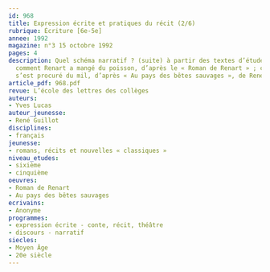```yaml
---
id: 968
title: Expression écrite et pratiques du récit (2/6)
rubrique: Écriture [6e-5e]
annee: 1992
magazine: n°3 15 octobre 1992
pages: 4
description: Quel schéma narratif ? (suite) à partir des textes d’étude suivants – 
  comment Renart a mangé du poisson, d’après le « Roman de Renart » ; comment le lièvre
  s’est procuré du mil, d’après « Au pays des bêtes sauvages », de René Guillot…
article_pdf: 968.pdf
revue: L’école des lettres des collèges
auteurs:
- Yves Lucas
auteur_jeunesse:
- René Guillot
disciplines:
- français
jeunesse:
- romans, récits et nouvelles « classiques »
niveau_etudes:
- sixième
- cinquième
oeuvres:
- Roman de Renart
- Au pays des bêtes sauvages
ecrivains:
- Anonyme
programmes:
- expression écrite - conte, récit, théâtre
- discours - narratif
siecles:
- Moyen Âge
- 20e siècle
---
```

